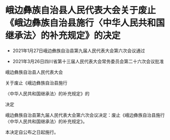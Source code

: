 # 峨边彝族自治县人民代表大会关于废止《峨边彝族自治县施行〈中华人民共和国继承法〉的补充规定》的决定

- 2021年1月27日峨边彝族自治县第九届人民代表大会第六次会议通过

- 2021年3月26日四川省第十三届人民代表大会常务委员会第二十六次会议批准

<!-- INFO END -->

峨边彝族自治县人民代表大会

关于废止《峨边彝族自治县施行

〈中华人民共和国继承法〉的补充规定》的

决定

峨边彝族自治县第九届人民代表大会第六次会议决定：废止《峨边彝族自治县施行〈中华人民共和国继承法〉的补充规定》。

本决定自公布之日起施行。

